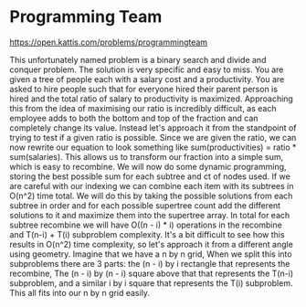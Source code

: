 # Programming Team

https://open.kattis.com/problems/programmingteam

This unfortunately named problem is a binary search and divide and conquer problem. The solution is very specific and easy to miss. You are given a tree of people each with a salary cost and a productivity. You are asked to hire people such that for everyone hired their parent person is hired and the total ratio of salary to productivity is maximized. Approaching this from the idea of maximising our ratio is incredibly difficult, as each employee adds to both the bottom and top of the fraction and can completely change its value. Instead let's approach it from the standpoint of trying to test if a given ratio is possible. Since we are given the ratio, we can now rewrite our equation to look something like sum(productivities) = ratio * sum(salaries). This allows us to transform our fraction into a simple sum, which is easy to recombine. We will now do some dynamic programming, storing the best possible sum for each subtree and ct of nodes used. If we are careful with our indexing we can combine each item with its subtrees in O(n^2) time total. We will do this by taking the possible solutions from each subtree in order and for each possible supertree count add the different solutions to it and maximize them into the supertree array. In total for each subtree recombine we will have O((n - i) * i) operations in the recombine and T(n-i) + T(i) subproblem complexity. It's a bit difficult to see how this results in O(n^2) time complexity, so let's approach it from a different angle using geometry. Imagine that we have a n by n grid, When we split this into subproblems there are 3 parts: the (n - i) by i rectangle that represents the recombine, The (n - i) by (n - i) square above that that represents the T(n-i) subproblem, and a similar i by i square that represents the T(i) subproblem. This all fits into our n by n grid easily.
